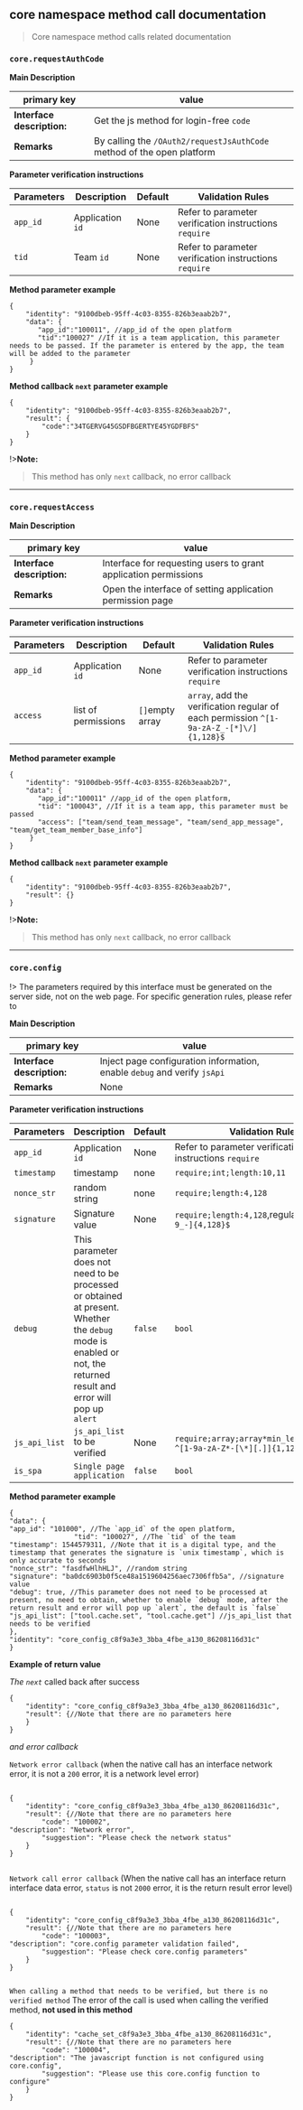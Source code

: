 ## core namespace method call documentation <!-- {docsify-ignore} -->

> Core namespace method calls related documentation

### `core.requestAuthCode`

**Main Description**

| primary key                | value                                                                  |
| -------------------------- | ---------------------------------------------------------------------- |
| **Interface description:** | Get the js method for login-free `code`                                |
| **Remarks**                | By calling the `/OAuth2/requestJsAuthCode` method of the open platform |

**Parameter verification instructions**

| Parameters | Description      | Default | Validation Rules                                       |
| ---------- | ---------------- | ------- | ------------------------------------------------------ |
| `app_id`   | Application `id` | None    | Refer to parameter verification instructions `require` |
| `tid`      | Team `id`        | None    | Refer to parameter verification instructions `require` |

**Method parameter example**

```
{
    "identity": "9100dbeb-95ff-4c03-8355-826b3eaab2b7",
    "data": {
       "app_id":"100011", //app_id of the open platform
       "tid":"100027" //If it is a team application, this parameter needs to be passed. If the parameter is entered by the app, the team will be added to the parameter
     }
}

```

**Method callback `next` parameter example**

```
{
    "identity": "9100dbeb-95ff-4c03-8355-826b3eaab2b7",
    "result": {
        "code":"34TGERVG45GSDFBGERTYE45YGDFBFS"
    }
}

```

!>**Note:**

> This method has only `next` callback, no error callback

---

### `core.requestAccess`

**Main Description**

| primary key                | value                                                           |
| -------------------------- | --------------------------------------------------------------- |
| **Interface description:** | Interface for requesting users to grant application permissions |
| **Remarks**                | Open the interface of setting application permission page       |

**Parameter verification instructions**

| Parameters | Description         | Default         | Validation Rules                                                                       |
| ---------- | ------------------- | --------------- | -------------------------------------------------------------------------------------- |
| `app_id`   | Application `id`    | None            | Refer to parameter verification instructions `require`                                 |
| `access`   | list of permissions | `[]`empty array | `array`, add the verification regular of each permission `^[1-9a-zA-Z_-[*]\/]{1,128}$` |

**Method parameter example**

```
{
    "identity": "9100dbeb-95ff-4c03-8355-826b3eaab2b7",
    "data": {
       "app_id":"100011" //app_id of the open platform,
       "tid": "100043", //If it is a team app, this parameter must be passed
       "access": ["team/send_team_message", "team/send_app_message", "team/get_team_member_base_info"]
     }
}

```

**Method callback `next` parameter example**

```
{
    "identity": "9100dbeb-95ff-4c03-8355-826b3eaab2b7",
    "result": {}
}

```

!>**Note:**

> This method has only `next` callback, no error callback

---

### `core.config`

!> The parameters required by this interface must be generated on the server side, not on the web page. For specific generation rules, please refer to

**Main Description**

| primary key                | value                                                                    |
| -------------------------- | ------------------------------------------------------------------------ |
| **Interface description:** | Inject page configuration information, enable `debug` and verify `jsApi` |
| **Remarks**                | None                                                                     |

**Parameter verification instructions**

| Parameters    | Description                                                                                                                                                        | Default | Validation Rules                                                            |
| ------------- | ------------------------------------------------------------------------------------------------------------------------------------------------------------------ | ------- | --------------------------------------------------------------------------- |
| `app_id`      | Application `id`                                                                                                                                                   | None    | Refer to parameter verification instructions `require`                      |
| `timestamp`   | timestamp                                                                                                                                                          | none    | `require;int;length:10,11`                                                  |
| `nonce_str`   | random string                                                                                                                                                      | none    | `require;length:4,128`                                                      |
| `signature`   | Signature value                                                                                                                                                    | None    | `require;length:4,128`,regular `^[a-zA-Z0-9_-]{4,128}$`                     |
| `debug`       | This parameter does not need to be processed or obtained at present. Whether the `debug` mode is enabled or not, the returned result and error will pop up `alert` | `false` | `bool`                                                                      |
| `js_api_list` | `js_api_list` to be verified                                                                                                                                       | None    | `require;array;array*min_length:1`,regular `^[1-9a-zA-Z*-[\*][.]]{1,128} $` |
| `is_spa`      | `Single page application`                                                                                                                                          | `false` | `bool`                                                                      |

**Method parameter example**

```
{
"data": {
"app_id": "101000", //The `app_id` of the open platform,
                "tid": "100027", //The `tid` of the team
"timestamp": 1544579311, //Note that it is a digital type, and the timestamp that generates the signature is `unix timestamp`, which is only accurate to seconds
"nonce_str": "fasdfwHlhHLJ", //random string
"signature": "ba0dc6903b0f5ce48a1519604256aec7306ffb5a", //signature value
"debug": true, //This parameter does not need to be processed at present, no need to obtain, whether to enable `debug` mode, after the return result and error will pop up `alert`, the default is `false`
"js_api_list": ["tool.cache.set", "tool.cache.get"] //js_api_list that needs to be verified
},
"identity": "core_config_c8f9a3e3_3bba_4fbe_a130_86208116d31c"
}

```

**Example of return value**

_The `next`_ called back after success

```
{
    "identity": "core_config_c8f9a3e3_3bba_4fbe_a130_86208116d31c",
    "result": {//Note that there are no parameters here
    }
}

```

_and error callback_

`Network error callback` (when the native call has an interface network error, it is not a `200` error, it is a network level error)

```

{
    "identity": "core_config_c8f9a3e3_3bba_4fbe_a130_86208116d31c",
    "result": {//Note that there are no parameters here
        "code": "100002",
"description": "Network error",
        "suggestion": "Please check the network status"
    }
}


```

`Network call error callback` (When the native call has an interface return interface data error, `status` is not `2000` error, it is the return result error level)

```

{
    "identity": "core_config_c8f9a3e3_3bba_4fbe_a130_86208116d31c",
    "result": {//Note that there are no parameters here
        "code": "100003",
"description": "core.config parameter validation failed",
        "suggestion": "Please check core.config parameters"
    }
}


```

`When calling a method that needs to be verified, but there is no verified method` The error of the call is used when calling the verified method, **not used in this method**

```
{
    "identity": "cache_set_c8f9a3e3_3bba_4fbe_a130_86208116d31c",
    "result": {//Note that there are no parameters here
        "code": "100004",
"description": "The javascript function is not configured using core.config",
        "suggestion": "Please use this core.config function to configure"
    }
}
```
